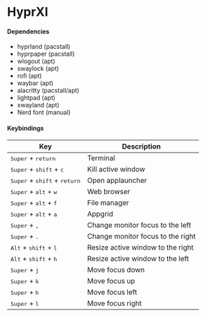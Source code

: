 # HyprXI

#### Dependencies
* hyprland (pacstall)
* hyprpaper (pacstall)
* wlogout (apt)
* swaylock (apt)
* rofi (apt)
* waybar (apt)
* alacritty (pacstall/apt)
* lightpad (apt)
* xwayland (apt)
* Nerd font (manual)

#### Keybindings

| Key         | Description |
| ----------- | ----------- |
| <kbd>Super</kbd> + <kbd>return</kbd> | Terminal |
| <kbd>Super</kbd> + <kbd>shift</kbd> + <kbd>c</kbd> | Kill active window |
| <kbd>Super</kbd> + <kbd>shift</kbd> + <kbd>return</kbd> | Open applauncher |
| <kbd>Super</kbd> + <kbd>alt</kbd> + <kbd>w</kbd> | Web browser |
| <kbd>Super</kbd> + <kbd>alt</kbd> + <kbd>f</kbd> | File manager |
| <kbd>Super</kbd> + <kbd>alt</kbd> + <kbd>a</kbd> | Appgrid |
| <kbd>Super</kbd> + <kbd>,</kbd> | Change monitor focus to the left |
| <kbd>Super</kbd> + <kbd>.</kbd> | Change monitor focus to the right |
| <kbd>Alt</kbd> + <kbd>shift</kbd> + <kbd>l</kbd> | Resize active window to the right |
| <kbd>Alt</kbd> + <kbd>shift</kbd> + <kbd>h</kbd> | Resize active window to the left |
| <kbd>Super</kbd> + <kbd>j</kbd> | Move focus down |
| <kbd>Super</kbd> + <kbd>k</kbd> | Move focus up |
| <kbd>Super</kbd> + <kbd>h</kbd> | Move focus left |
| <kbd>Super</kbd> + <kbd>l</kbd> | Move focus right |
